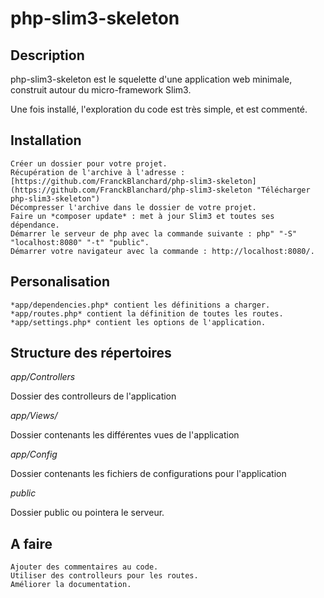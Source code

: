 # php-slim3-skeleton

## Description

php-slim3-skeleton est le squelette d'une application web minimale, construit autour du micro-framework Slim3.

Une fois installé, l'exploration du code est très simple, et est commenté. 

## Installation

    Créer un dossier pour votre projet.
    Récupération de l'archive à l'adresse :[https://github.com/FranckBlanchard/php-slim3-skeleton](https://github.com/FranckBlanchard/php-slim3-skeleton "Télécharger php-slim3-skeleton")
    Décompresser l'archive dans le dossier de votre projet.        
    Faire un *composer update* : met à jour Slim3 et toutes ses dépendance.
    Démarrer le serveur de php avec la commande suivante : php" "-S" "localhost:8080" "-t" "public".
    Démarrer votre navigateur avec la commande : http://localhost:8080/.

## Personalisation

    *app/dependencies.php* contient les définitions a charger.  
    *app/routes.php* contient la définition de toutes les routes.  
    *app/settings.php* contient les options de l'application.  

## Structure des répertoires

*app/Controllers*

Dossier des controlleurs de l'application

*app/Views/*

Dossier contenants les différentes vues de l'application

*app/Config*

Dossier contenants les fichiers de configurations pour l'application

*public*

Dossier public ou pointera le serveur.

## A faire

    Ajouter des commentaires au code.
    Utiliser des controlleurs pour les routes.
    Améliorer la documentation.